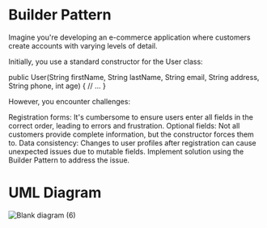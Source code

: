 # Builder Pattern

Imagine you're developing an e-commerce application where customers create accounts with varying levels of detail.

Initially, you use a standard constructor for the User class:

public User(String firstName, String lastName, String email,
           String address, String phone, int age) {
     // ...
}

However, you encounter challenges:

Registration forms: It's cumbersome to ensure users enter all fields in the correct order, leading to errors and frustration.
Optional fields: Not all customers provide complete information, but the constructor forces them to.
Data consistency: Changes to user profiles after registration can cause unexpected issues due to mutable fields.
Implement solution using the Builder Pattern to address the issue.

# UML Diagram

![Blank diagram (6)](https://github.com/MedicMedic/SoftEng2Lab1/assets/142379309/18d90572-a2b6-4526-87fb-372c87a3024e)
